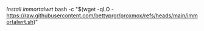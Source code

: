 *Install immortalwrt*
bash -c "$(wget -qLO - https://raw.githubusercontent.com/bettyprgr/proxmox/refs/heads/main/immortalwrt.sh)"
